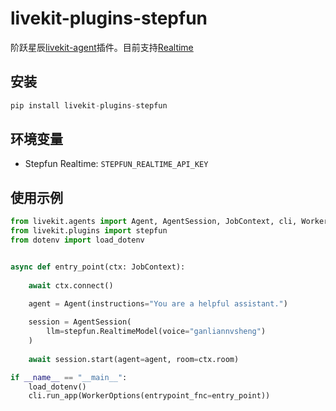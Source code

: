 # livekit-plugins-stepfun

阶跃星辰[livekit-agent](https://github.com/livekit/agents)插件。目前支持[Realtime](https://platform.stepfun.com/docs/api-reference/realtime/chat)

## 安装
```python
pip install livekit-plugins-stepfun
```

## 环境变量

- Stepfun Realtime: `STEPFUN_REALTIME_API_KEY`

## 使用示例


```python
from livekit.agents import Agent, AgentSession, JobContext, cli, WorkerOptions
from livekit.plugins import stepfun
from dotenv import load_dotenv


async def entry_point(ctx: JobContext):
    
    await ctx.connect()
    
    agent = Agent(instructions="You are a helpful assistant.")

    session = AgentSession(
        llm=stepfun.RealtimeModel(voice="ganliannvsheng")
    )
    
    await session.start(agent=agent, room=ctx.room)

if __name__ == "__main__":
    load_dotenv()
    cli.run_app(WorkerOptions(entrypoint_fnc=entry_point))
```

